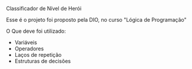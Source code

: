 Classificador de Nível de Herói

Esse é o projeto foi proposto pela DIO, no curso "Lógica de Programação"

O Que deve foi utilizado:

- Variáveis
- Operadores
- Laços de repetição
- Estruturas de decisões
